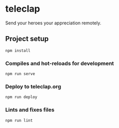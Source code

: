 # teleclap
Send your heroes your appreciation remotely.

## Project setup
```
npm install
```

### Compiles and hot-reloads for development
```
npm run serve
```

### Deploy to teleclap.org
```
npm run deploy
```

### Lints and fixes files
```
npm run lint
```

